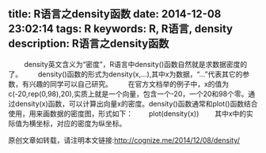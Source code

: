 ﻿title: R语言之density函数
date: 2014-12-08 23:02:14
tags: R
keywords: R, R语言, density
description: R语言之density函数
---
<img src="{%view%}2014-12-08-density.jpg{%suffix%}" alt=""></img>
&emsp;&emsp;density英文含义为“密度”，R语言中density()函数自然就是求数据密度的了。
&emsp;&emsp;density()函数的形式为density(x,...),其中x为数据，“...”代表其它的参数，有兴趣的同学可以自己研究。
&emsp;&emsp;在官方文档举的例子中，x的值为c(-20,rep(0,98),20),实质上就是一个向量，包含一个-20，一个20和98个零。通过density(x)函数，可以计算出向量x的密度。density()函数通常和plot()函数结合使用，用来画数据的密度图，形式如下：
&emsp;&emsp;plot(density(x))
&emsp;&emsp;其中x中的实际值为横坐标，对应的密度为纵坐标。

原创文章如转载，请注明本文链接:<http://cognize.me/2014/12/08/density/>
